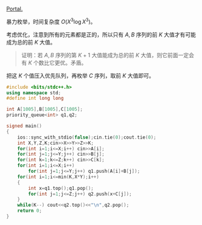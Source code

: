 [Portal.](https://www.luogu.com.cn/problem/AT_abc123_d)

暴力枚举，时间复杂度 $O(X^3\log X^3)$。

考虑优化，注意到所有的元素都是正的，所以只有 $A,B$ 序列的前 $K$ 大值才有可能成为总的前 $K$ 大值。

> 证明：若 $A,B$ 序列的第 $K+1$ 大值能成为总的前 $K$ 大值，则它前面一定会有 $K$ 个数比它更优。矛盾。

把这 $K$ 个值压入优先队列，再枚举 $C$ 序列，取前 $K$ 大值即可。

```cpp
#include <bits/stdc++.h>
using namespace std;
#define int long long

int A[1005],B[1005],C[1005];
priority_queue<int> q1,q2;

signed main()
{
	ios::sync_with_stdio(false);cin.tie(0);cout.tie(0);
	int X,Y,Z,K;cin>>X>>Y>>Z>>K;
	for(int i=1;i<=X;i++) cin>>A[i];
	for(int j=1;j<=Y;j++) cin>>B[j];
	for(int k=1;k<=Z;k++) cin>>C[k];
	for(int i=1;i<=X;i++)
		for(int j=1;j<=Y;j++) q1.push(A[i]+B[j]);
	for(int i=1;i<=min(K,X*Y);i++)
	{
		int x=q1.top();q1.pop();
		for(int j=1;j<=Z;j++) q2.push(x+C[j]);
	}
	while(K--) cout<<q2.top()<<"\n",q2.pop();
	return 0;
}
```

